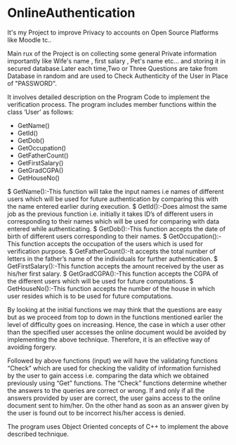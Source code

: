 # OnlineAuthentication
It's my Project to improve Privacy to accounts on Open Source Platforms like Moodle tc..

Main rux of the Project is on collecting some general Private information importantly like Wife's name , first salary , Pet's name etc...
and storing it in secured database.Later each time,Two or Three Questions are take from Database in random and are used to Check Authenticity
of the User in Place of "PASSWORD".

It involves detailed description on the Program Code to implement the verification process.
 The program includes member functions within the class ‘User’ as follows:
 
* GetName()
* GetId()
* GetDob()
* GetOccupation()
* GetFatherCount()
* GetFirstSalary()
* GetGradCGPA()
* GetHouseNo()

$ GetName():-This function will take the input names i.e names of different users which will be used for future authentication by comparing this with the name entered earlier during execution.
$ GetId():-Does almost the same job as the previous function i.e. initially it takes ID’s of different users in corresponding to their names which will be used for comparing with data entered while authenticating.
$ GetDob():-This function  accepts the date of birth of different users corresponding to their names.
$ GetOccupation():-This function accepts the occupation of the users which is used for verification purpose.
$ GetFatherCount():-It accepts the total number of letters in the father’s name of the individuals for further authentication.
$ GetFirstSalary():-This function accepts the amount received by the user as his/her first salary.
$ GetGradCGPA():-This function accepts the CGPA of the different users which will be used for future computations.
$ GetHouseNo():-This function accepts the number of the house in which user resides  which is to be used for future computations.

By looking at the initial functions we may think that the questions are easy but as we proceed from top to down in the functions mentioned earlier the level of difficulty goes on increasing. Hence, the case in which a user other than the specified user accesses the online document would be avoided by implementing the above technique. Therefore, it is an effective way of avoiding forgery. 

Followed by above functions (input) we will have the validating functions “Check” which are used for checking the validity of information furnished by the user to gain access i.e. comparing the data which we obtained previously using “Get” functions. The “Check” functions determine whether the answers to the queries are correct or wrong. If and only if all the answers provided by user are correct, the user gains access to the online document sent to him/her. On the other hand as soon as an answer given by the user is found out to be incorrect his/her access is denied.

The program uses Object Oriented concepts of C++ to implement the above described technique.

